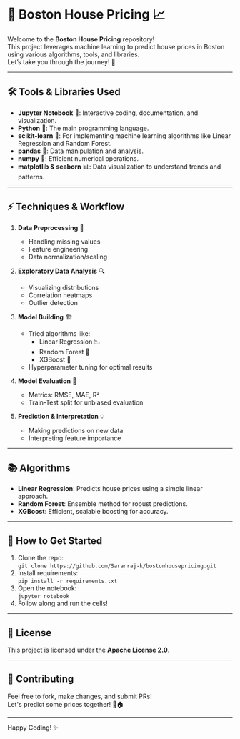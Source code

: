 # 🏡 Boston House Pricing 📈

Welcome to the **Boston House Pricing** repository!  
This project leverages machine learning to predict house prices in Boston using various algorithms, tools, and libraries.  
Let’s take you through the journey! 🚀

---

## 🛠️ Tools & Libraries Used

- **Jupyter Notebook** 📓: Interactive coding, documentation, and visualization.
- **Python** 🐍: The main programming language.
- **scikit-learn** 🤖: For implementing machine learning algorithms like Linear Regression and Random Forest.
- **pandas** 🐼: Data manipulation and analysis.
- **numpy** 🔢: Efficient numerical operations.
- **matplotlib & seaborn** 📊: Data visualization to understand trends and patterns.

---

## ⚡ Techniques & Workflow

1. **Data Preprocessing** 🧹  
   - Handling missing values
   - Feature engineering
   - Data normalization/scaling

2. **Exploratory Data Analysis** 🔍  
   - Visualizing distributions
   - Correlation heatmaps
   - Outlier detection

3. **Model Building** 🏗️  
   - Tried algorithms like:
     - Linear Regression 📉
     - Random Forest 🌲
     - XGBoost 🚀
   - Hyperparameter tuning for optimal results

4. **Model Evaluation** 🎯  
   - Metrics: RMSE, MAE, R²
   - Train-Test split for unbiased evaluation

5. **Prediction & Interpretation** 💡  
   - Making predictions on new data
   - Interpreting feature importance

---

## 📚 Algorithms

- **Linear Regression**: Predicts house prices using a simple linear approach.
- **Random Forest**: Ensemble method for robust predictions.
- **XGBoost**: Efficient, scalable boosting for accuracy.

---

## 🚦 How to Get Started

1. Clone the repo:  
   `git clone https://github.com/Saranraj-k/bostonhousepricing.git`
2. Install requirements:  
   `pip install -r requirements.txt`
3. Open the notebook:  
   `jupyter notebook`
4. Follow along and run the cells!

---

## 📜 License

This project is licensed under the **Apache License 2.0**.

---

## 🙌 Contributing

Feel free to fork, make changes, and submit PRs!  
Let's predict some prices together! 💸🏠

---

Happy Coding! ✨
